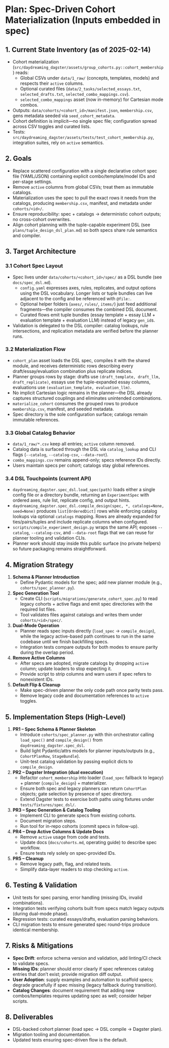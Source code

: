 # Plan: Spec-Driven Cohort Materialization (Inputs embedded in spec)

## 1. Current State Inventory (as of 2025-02-14)
- Cohort materialization (`src/daydreaming_dagster/assets/group_cohorts.py::cohort_membership`) reads:
  - Global CSVs under `data/1_raw/` (concepts, templates, models) and respects their `active` columns.
  - Optional curated files (`data/2_tasks/selected_essays.txt`, `selected_drafts.txt`, `selected_combo_mappings.csv`).
  - `selected_combo_mappings` asset (now in-memory) for Cartesian mode combos.
- Outputs: `data/cohorts/<cohort_id>/manifest.json`, `membership.csv`, gens metadata seeded via `seed_cohort_metadata`.
- Cohort definition is implicit—no single spec file; configuration spread across CSV toggles and curated lists.
- Tests: `src/daydreaming_dagster/assets/tests/test_cohort_membership.py`, integration suites, rely on `active` semantics.

## 2. Goals
- Replace scattered configuration with a single declarative cohort spec file (YAML/JSON) containing explicit combo/template/model IDs and per-stage settings.
- Remove `active` columns from global CSVs; treat them as immutable catalogs.
- Materialization uses the spec to pull the exact rows it needs from the catalogs, producing `membership.csv`, manifest, and metadata under `cohorts/<id>/`.
- Ensure reproducibility: spec + catalogs → deterministic cohort outputs; no cross-cohort overwrites.
- Align cohort planning with the tuple-capable experiment DSL (see `plans/tuple_design_dsl_plan.md`) so both specs share rule semantics and compiler.

## 3. Target Architecture

### 3.1 Cohort Spec Layout
- Spec lives under `data/cohorts/<cohort_id>/spec/` as a DSL bundle (see `docs/spec_dsl.md`).
  - `config.yaml` expresses axes, rules, replicates, and output options using the DSL vocabulary. Longer lists or tuple bundles can live adjacent to the config and be referenced with `@file:`.
  - Optional helper folders (`axes/`, `rules/`, `items/`) just feed additional fragments—the compiler consumes the combined DSL document.
  - Curated flows emit tuple bundles (essay template + essay LLM + evaluation template + evaluation LLM) instead of legacy `gen_id`s.
- Validation is delegated to the DSL compiler: catalog lookups, rule intersections, and replication metadata are verified before the planner runs.

### 3.2 Materialization Flow
- `cohort_plan` asset loads the DSL spec, compiles it with the shared module, and receives deterministic rows describing every draft/essay/evaluation combination plus replicate indices.
- Planner groups rows by stage: drafts use `(draft_template, draft_llm, draft_replicate)`, essays use the tuple-expanded essay columns, evaluations use `(evaluation_template, evaluation_llm)`.
- No implicit Cartesian logic remains in the planner—the DSL already captures structured couplings and eliminates unintended combinations.
- `materialize_cohort` consumes the grouped rows to produce `membership.csv`, manifest, and seeded metadata.
- Spec directory is the sole configuration surface; catalogs remain immutable references.

### 3.3 Global Catalog Behavior
- `data/1_raw/*.csv` keep all entries; `active` column removed.
- Catalog data is surfaced through the DSL via `catalog_lookup` and CLI flags (`--catalog`, `--catalog-csv`, `--data-root`).
- `combo_mappings.csv` remains append-only; specs reference IDs directly.
- Users maintain specs per cohort; catalogs stay global references.

### 3.4 DSL Touchpoints (current API)
- `daydreaming_dagster.spec_dsl.load_spec(path)` loads either a single config file or a directory bundle, returning an `ExperimentSpec` with ordered axes, rule list, replicate config, and output hints.
- `daydreaming_dagster.spec_dsl.compile_design(spec, *, catalogs=None, seed=None)` produces `list[OrderedDict]` rows while enforcing catalog lookups via optional `catalogs` mapping. Rows are already expanded for ties/pairs/tuples and include replicate columns when configured.
- `scripts/compile_experiment_design.py` wraps the same API; exposes `--catalog`, `--catalog-csv`, and `--data-root` flags that we can reuse for planner tooling and validation CLIs.
- Planner work should stay inside this public surface (no private helpers) so future packaging remains straightforward.

## 4. Migration Strategy
1. **Schema & Planner Introduction**
   - Define Pydantic models for the spec; add new planner module (e.g., `cohorts/spec_planner.py`).
2. **Spec Generation Tool**
   - Create CLI (`scripts/migrations/generate_cohort_spec.py`) to read legacy cohorts + active flags and emit spec directories with the required list files.
   - Tool validates files against catalogs and writes them under `cohorts/<id>/spec/`.
3. **Dual-Mode Operation**
   - Planner reads spec inputs directly (`load_spec` → `compile_design`), while the legacy active-based path continues to run in the same codebase until we finish backfilling specs.
   - Integration tests compare outputs for both modes to ensure parity during the overlap period.
4. **Remove Active Columns**
   - After specs are adopted, migrate catalogs by dropping `active` column; update loaders to stop expecting it.
   - Provide script to strip columns and warn users if spec refers to nonexistent IDs.
5. **Default Flip & Cleanup**
   - Make spec-driven planner the only code path once parity tests pass.
   - Remove legacy code and documentation references to `active` toggles.

## 5. Implementation Steps (High-Level)
1. **PR1 – Spec Schema & Planner Skeleton**
   - Introduce `cohorts/spec_planner.py` with thin orchestrator calling `load_spec()` and `compile_design()` from `daydreaming_dagster.spec_dsl`.
   - Build light Pydantic/attrs models for planner inputs/outputs (e.g., `CohortPlanRow`, `StageBundle`).
   - Unit-test catalog validation by passing explicit dicts to `compile_design`.
2. **PR2 – Dagster Integration (dual execution)**
   - Refactor `cohort_membership` into loader (`load_spec` fallback to legacy) + planner (`compile_design`) + materializer.
   - Ensure both spec and legacy planners can return `CohortPlan` objects; gate selection by presence of spec directory.
   - Extend Dagster tests to exercise both paths using fixtures under `tests/fixtures/spec_dsl/`.
3. **PR3 – Spec Generation & Catalog Tooling**
   - Implement CLI to generate specs from existing cohorts.
   - Document migration steps.
   - Run tool for in-repo cohorts (commit specs in follow-up).
4. **PR4 – Drop Active Columns & Update Docs**
   - Remove `active` usage from code and tests.
   - Update docs (`docs/cohorts.md`, operating guide) to describe spec workflow.
   - Ensure tests rely solely on spec-provided IDs.
5. **PR5 – Cleanup**
   - Remove legacy path, flag, and related tests.
   - Simplify data-layer readers to stop checking `active`.

## 6. Testing & Validation
- Unit tests for spec parsing, error handling (missing IDs, invalid combinations).
- Integration tests verifying cohorts built from specs match legacy outputs (during dual-mode phase).
- Regression tests: curated essays/drafts, evaluation parsing behaviors.
- CLI migration tests to ensure generated spec round-trips produce identical membership.

## 7. Risks & Mitigations
- **Spec Drift**: enforce schema version and validation, add linting/CI check to validate specs.
- **Missing IDs**: planner should error clearly if spec references catalog entries that don’t exist; provide migration diff output.
- **User Adoption**: supply examples and automation to scaffold specs; degrade gracefully if spec missing (legacy fallback during transition).
- **Catalog Changes**: document requirement that adding new combos/templates requires updating spec as well; consider helper scripts.

## 8. Deliverables
- DSL-backed cohort planner (load spec → DSL compile → Dagster plan).
- Migration tooling and documentation.
- Updated tests ensuring spec-driven flow is the default.

